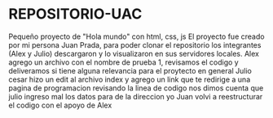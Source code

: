 # REPOSITORIO-UAC
Pequeño proyecto de "Hola mundo" con html, css, js
El proyecto fue creado por mi persona Juan Prada, para poder clonar el repositorio los integrantes (Alex y Julio) descargaron y lo visualizaron en sus servidores locales.
Alex agrego un archivo con el nombre de prueba 1, revisamos el codigo y deliveramos si tiene alguna relevancia para el proytecto en general
Julio cesar hizo un edit al archivo index y agrego un link que te redirige a una pagina de programacion
revisando la linea de codigo nos dimos cuenta que julio ingreso mal los datos para de la direccion
yo Juan volvi a reestructurar el codigo con el apoyo de Alex
